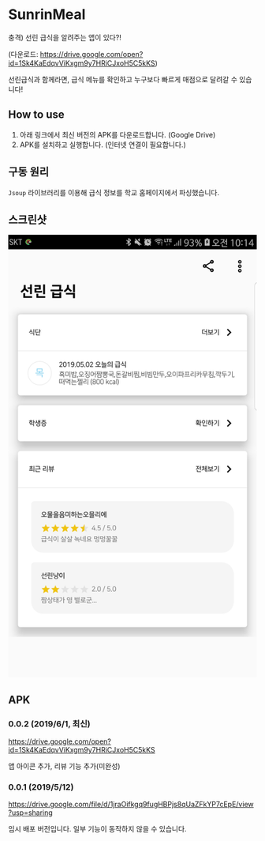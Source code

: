 # SunrinMeal
충격) 선린 급식을 알려주는 앱이 있다?!

(다운로드: https://drive.google.com/open?id=1Sk4KaEdqvViKxgm9y7HRiCJxoH5C5kKS)

선린급식과 함께라면, 급식 메뉴를 확인하고 누구보다 빠르게 매점으로 달려갈 수 있습니다!

## How to use

1. 아래 링크에서 최신 버전의 APK를 다운로드합니다. (Google Drive)
2. APK를 설치하고 실행합니다. (인터넷 연결이 필요합니다.)

## 구동 원리

`Jsoup` 라이브러리를 이용해 급식 정보를 학교 홈페이지에서 파싱했습니다.

## 스크린샷

![meal](./SunrinMeal.jpg) 

## APK

### 0.0.2 (2019/6/1, 최신)
https://drive.google.com/open?id=1Sk4KaEdqvViKxgm9y7HRiCJxoH5C5kKS

앱 아이콘 추가, 리뷰 기능 추가(미완성)

### 0.0.1 (2019/5/12)
https://drive.google.com/file/d/1jraOifkgq9fugHBPjs8qUaZFkYP7cEpE/view?usp=sharing

임시 배포 버전입니다. 일부 기능이 동작하지 않을 수 있습니다.
